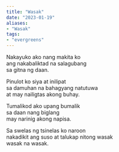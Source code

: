 ```yaml
---
title: "Wasak"
date: "2023-01-19"
aliases:
- "Wasak"
tags:
- "evergreens"
---
```

Nakayuko ako nang makita ko  
ang nakabaliktad na salagubang  
sa gitna ng daan.  

Pinulot ko siya at inilipat  
sa damuhan na bahagyang natutuwa  
at may nailigtas akong buhay.  

Tumalikod ako upang bumalik  
sa daan nang biglang  
may narinig akong napisa.  

Sa swelas ng tsinelas ko naroon  
nakadikit ang suso at talukap nitong wasak  
wasak na wasak.  